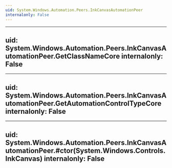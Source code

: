 ```yaml
---
uid: System.Windows.Automation.Peers.InkCanvasAutomationPeer
internalonly: False
---
```


---
uid: System.Windows.Automation.Peers.InkCanvasAutomationPeer.GetClassNameCore
internalonly: False
---

---
uid: System.Windows.Automation.Peers.InkCanvasAutomationPeer.GetAutomationControlTypeCore
internalonly: False
---

---
uid: System.Windows.Automation.Peers.InkCanvasAutomationPeer.#ctor(System.Windows.Controls.InkCanvas)
internalonly: False
---
